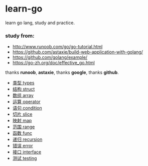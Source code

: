 # learn-go
learn go lang, study and practice.

### study from:
- http://www.runoob.com/go/go-tutorial.html
- https://github.com/astaxie/build-web-application-with-golang/
- https://github.com/golang/example/
- https://go-zh.org/doc/effective_go.html

thanks **runoob**, **astaxie**, thanks **google**, thanks **github**.

- [类型 types](basic/types)
- [结构 struct](basic/struct)
- [数组 array](basic/array)
- [运算 operator](basic/operator)
- [语句 condition](basic/condition)
- [切片 slice](basic/slice)
- [映射 map](basic/map)
- [范围 range](basic/range)
- [函数 func](basic/func)
- [递归 recursion](basic/recursion)
- [错误 error](basic/error)
- [接口 interface](basic/interface)
- [测试 testing](basic/testing)

